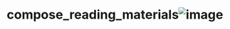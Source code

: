 # compose_reading_materials![image](https://user-images.githubusercontent.com/21020701/146679775-03e3f77c-87e4-4fdb-a903-afadafd47667.png)
